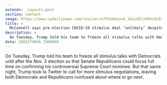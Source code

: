 ```yaml
--- 
extends: _layouts.post 
section: content 
image: https://www.nydailynews.com/resizer/e7F81Ha2asK_i6sL6hlxFRniOcE=/1200x0/right/bottom/cloudfront-us-east-1.images.arcpublishing.com/tronc/WCKFDZVFHNFPFF5BW55JDLVHNQ.jpg 
title: > 
  McConnell says pre-election COVID-19 stimulus deal ‘unlikely’ despite Trump’s flip-flop 
description: > 
  On Tuesday, Trump told his team to freeze all stimulus talks with Democrats until after the Nov. 3 election so that Senate Republicans could focus full time on confirming his controversial Supreme Court nominee.But that same night, Trump took to Twitter to call for more stimulus negotiations, leaving both Democrats and Republicans confused about where to go next. 
date: 1602274045.7960968 
--- 
```

On Tuesday, Trump told his team to freeze all stimulus talks with Democrats until after the Nov. 3 election so that Senate Republicans could focus full time on confirming his controversial Supreme Court nominee. But that same night, Trump took to Twitter to call for more stimulus negotiations, leaving both Democrats and Republicans confused about where to go next.